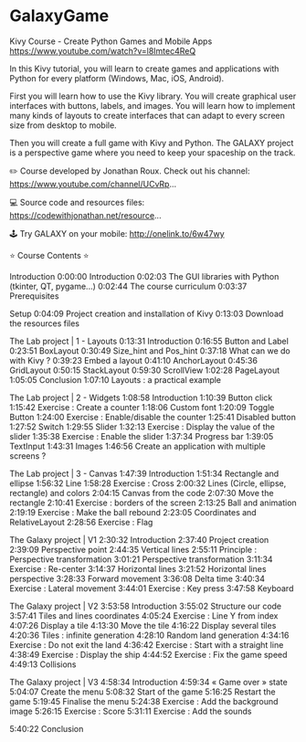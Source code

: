 # GalaxyGame

Kivy Course - Create Python Games and Mobile Apps
https://www.youtube.com/watch?v=l8Imtec4ReQ

In this Kivy tutorial, you will learn to create games and applications with Python for every platform (Windows, Mac, iOS, Android).

First you will learn how to use the Kivy library. You will create graphical user interfaces with buttons, labels, and images. You will learn how to implement many kinds of layouts to create interfaces that can adapt to every screen size from desktop to mobile.

Then you will create a full game with Kivy and Python. The GALAXY project is a perspective game where you need to keep your spaceship on the track.

✏️ Course developed by Jonathan Roux. Check out his channel: 
https://www.youtube.com/channel/UCvRp...

💻 Source code and resources files:
https://codewithjonathan.net/resource...

🕹 Try GALAXY on your mobile:
http://onelink.to/6w47wy


⭐️ Course Contents ⭐️

Introduction
0:00:00 Introduction
0:02:03 The GUI libraries with Python (tkinter, QT, pygame...)
0:02:44 The course curriculum
0:03:37 Prerequisites

Setup
0:04:09 Project creation and installation of Kivy
0:13:03 Download the resources files

The Lab project | 1 - Layouts
0:13:31 Introduction
0:16:55 Button and Label
0:23:51 BoxLayout
0:30:49 Size_hint and Pos_hint
0:37:18 What can we do with Kivy ?
0:39:23 Embed a layout
0:41:10 AnchorLayout
0:45:36 GridLayout
0:50:15 StackLayout
0:59:30 ScrollView
1:02:28 PageLayout
1:05:05 Conclusion
1:07:10 Layouts : a practical example

The Lab project | 2 - Widgets
1:08:58 Introduction
1:10:39 Button click
1:15:42 Exercise : Create a counter
1:18:06 Custom font
1:20:09 Toggle Button
1:24:00 Exercise : Enable/disable the counter
1:25:41 Disabled button
1:27:52 Switch
1:29:55 Slider
1:32:13 Exercise : Display the value of the slider
1:35:38 Exercise : Enable the slider
1:37:34 Progress bar
1:39:05 TextInput
1:43:31 Images
1:46:56 Create an application with multiple screens ?

The Lab project | 3 - Canvas
1:47:39 Introduction
1:51:34 Rectangle and ellipse
1:56:32 Line
1:58:28 Exercise : Cross
2:00:32 Lines (Circle, ellipse, rectangle) and colors
2:04:15 Canvas from the code
2:07:30 Move the rectangle
2:10:41 Exercise : borders of the screen
2:13:25 Ball and animation
2:19:19 Exercise : Make the ball rebound
2:23:05 Coordinates and RelativeLayout
2:28:56 Exercise : Flag

The Galaxy project | V1
2:30:32 Introduction
2:37:40 Project creation
2:39:09 Perspective point
2:44:35 Vertical lines
2:55:11 Principle : Perspective transformation
3:01:21 Perspective transformation
3:11:34 Exercise : Re-center
3:14:37 Horizontal lines
3:21:52 Horizontal lines perspective
3:28:33 Forward movement
3:36:08 Delta time
3:40:34 Exercise : Lateral movement
3:44:01 Exercise : Key press
3:47:58 Keyboard

The Galaxy project | V2
3:53:58 Introduction
3:55:02 Structure our code
3:57:41 Tiles and lines coordinates
4:05:24 Exercise : Line Y from index
4:07:26 Display a tile
4:13:30 Move the tile
4:16:22 Display several tiles
4:20:36 Tiles : infinite generation
4:28:10 Random land generation
4:34:16 Exercise : Do not exit the land
4:36:42 Exercise : Start with a straight line
4:38:49 Exercise : Display the ship
4:44:52 Exercise : Fix the game speed
4:49:13 Collisions

The Galaxy project | V3
4:58:34 Introduction
4:59:34 « Game over » state
5:04:07 Create the menu
5:08:32 Start of the game
5:16:25 Restart the game
5:19:45 Finalise the menu
5:24:38 Exercise : Add the background image
5:26:15 Exercise : Score
5:31:11 Exercise : Add the sounds

5:40:22 Conclusion
